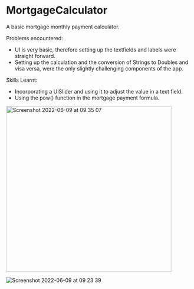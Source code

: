 # MortgageCalculator

A basic mortgage monthly payment calculator.

Problems encountered:
- UI is very basic, therefore setting up the textfields and labels were straight forward.
- Setting up the calculation and the conversion of Strings to Doubles and visa versa, were the only slightly challenging components of the app.

Skills Learnt:
- Incorporating a UISlider and using it to adjust the value in a text field.
- Using the pow() function in the mortgage payment formula.

<img width="448" alt="Screenshot 2022-06-09 at 09 35 07" src="https://user-images.githubusercontent.com/91250039/172791588-cc5bd57f-d913-4fbf-a242-7e25c4318c08.png">

![Screenshot 2022-06-09 at 09 23 39](https://user-images.githubusercontent.com/91250039/172789241-df8550b5-3914-44b7-8be3-e8b82227d04a.png)
